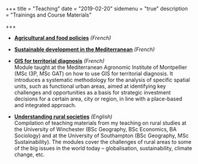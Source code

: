 +++
title = "Teaching"
date = "2019-02-20"
sidemenu = "true"
description = "Trainings and Course Materials"

+++

- [**Agricultural and food policies**](https://politikagri.netlify.com/) _(French)_ </br>


- [**Sustainable development in the Mediterranean**](https://durdevmed.netlify.com/) _(French)_ </br>

  
- [**GIS for territorial  diagnosis**](https://diagter.netlify.com/) _(French)_ </br>
Module taught at the Mediterranean Agronomic Institute of Montpellier (MSc I3P, MSc GAT) on how to use GIS for territorial diagnosis. It introduces a systematic methodology for the analysis of specific spatial units, such as functional urban areas, aimed at identifying key challenges and opportunities as a basis for strategic investment decisions for a certain area, city or region, in line with a place-based and integrated approach.

- [**Understanding rural societies**](https://ruralsoc.netlify.com/) _(English)_ </br>
  Compilation of teaching materials from my teaching on rural studies at the University of Winchester (BSc Geography, BSc Economics, BA Sociology) and at the University of Southampton (BSc Geography, MSc Sustainability). The modules cover the challenges of rural areas to some of the big issues in the world today – globalisation, sustainability, climate change, etc.
